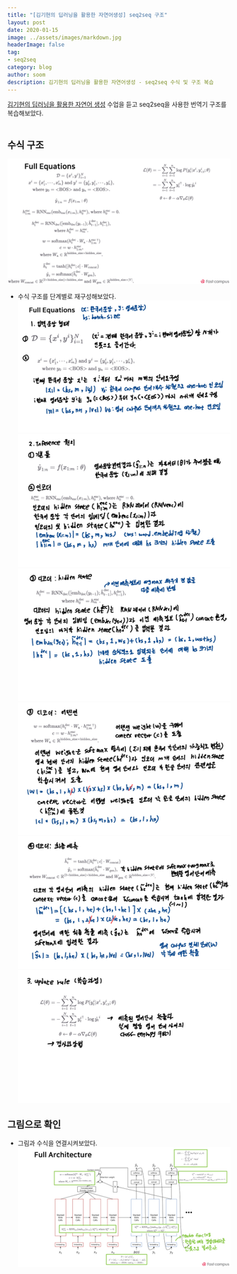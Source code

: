 ```yaml
---
title: "[김기현의 딥러닝을 활용한 자연어생성] seq2seq 구조"
layout: post
date: 2020-01-15
image: ../assets/images/markdown.jpg
headerImage: false
tag:
- seq2seq
category: blog
author: soom
description: 김기현의 딥러닝을 활용한 자연어생성 - seq2seq 수식 및 구조 복습
---
```


[김기현의 딥러닝을 활용한 자연어 생성](https://www.fastcampus.co.kr/data_online_dpnlg) 수업을 듣고 seq2seq을 사용한 번역기 구조를 복습해보았다.
<br/><br/>
## 수식 구조
![seq2seq(0)](/assets/images/seq2seq복습/seq2seq(0).jpg)
- 수식 구조를 단계별로 재구성해보았다.
![seq2seq(1)](/assets/images/seq2seq복습/seq2seq(1).jpg)
![seq2seq(2)](/assets/images/seq2seq복습/seq2seq(2).jpg)
![seq2seq(3)](/assets/images/seq2seq복습/seq2seq(3).jpg)
![seq2seq(4)](/assets/images/seq2seq복습/seq2seq(4).jpg)
![seq2seq(5)](/assets/images/seq2seq복습/seq2seq(5).jpg)
![seq2seq(6)](/assets/images/seq2seq복습/seq2seq(6).jpg)  

## 그림으로 확인  
- 그림과 수식을 연결시켜보았다.  
![seq2seq(7)](/assets/images/seq2seq복습/seq2seq(7).jpg)  


